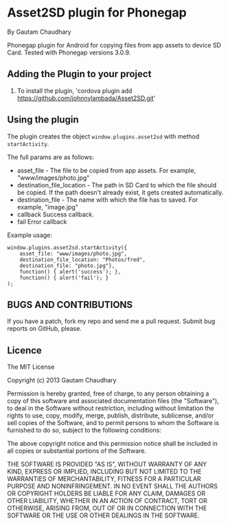 # Asset2SD plugin for Phonegap #
By Gautam Chaudhary

Phonegap plugin for Android for copying files from app assets to device SD Card.
Tested with Phonegap versions 3.0.9.

## Adding the Plugin to your project ##

1. To install the plugin, 'cordova plugin add https://github.com/johnnylambada/Asset2SD.git'

## Using the plugin ##
The plugin creates the object `window.plugins.asset2sd` with method `startActivity`. 

The full params are as follows:

* asset_file - The file to be copied from app assets. For example, "www/images/photo.jpg"
* destination_file_location - The path in SD Card to which the file should be copied. If the path doesn't already exist, it gets created automatically.
* destination_file - The name with which the file has to saved. For example, "image.jpg"
* callback Success callback.
* fail Error callback

Example usage:

    window.plugins.asset2sd.startActivity({
		asset_file: "www/images/photo.jpg",
		destination_file_location: "Photos/fred",
		destination_file: "photo.jpg"},
		function() { alert('success'); }, 
		function() { alert('fail'); }
	);       

	
## BUGS AND CONTRIBUTIONS ##
If you have a patch, fork my repo and send me a pull request. Submit bug reports on GitHub, please.
	
## Licence ##

The MIT License

Copyright (c) 2013 Gautam Chaudhary

Permission is hereby granted, free of charge, to any person obtaining a copy
of this software and associated documentation files (the "Software"), to deal
in the Software without restriction, including without limitation the rights
to use, copy, modify, merge, publish, distribute, sublicense, and/or sell
copies of the Software, and to permit persons to whom the Software is
furnished to do so, subject to the following conditions:

The above copyright notice and this permission notice shall be included in
all copies or substantial portions of the Software.

THE SOFTWARE IS PROVIDED "AS IS", WITHOUT WARRANTY OF ANY KIND, EXPRESS OR
IMPLIED, INCLUDING BUT NOT LIMITED TO THE WARRANTIES OF MERCHANTABILITY,
FITNESS FOR A PARTICULAR PURPOSE AND NONINFRINGEMENT. IN NO EVENT SHALL THE
AUTHORS OR COPYRIGHT HOLDERS BE LIABLE FOR ANY CLAIM, DAMAGES OR OTHER
LIABILITY, WHETHER IN AN ACTION OF CONTRACT, TORT OR OTHERWISE, ARISING FROM,
OUT OF OR IN CONNECTION WITH THE SOFTWARE OR THE USE OR OTHER DEALINGS IN
THE SOFTWARE.
